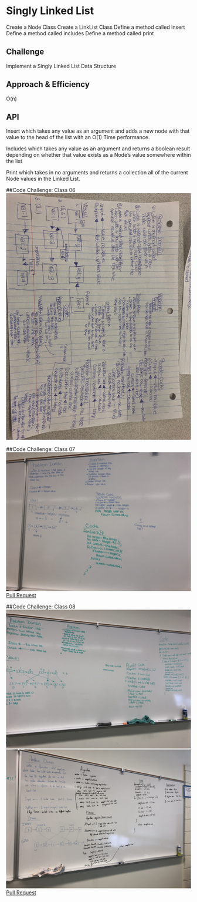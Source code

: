 # Singly Linked List
Create a Node Class
Create a LinkList Class
Define a method called insert
Define a method called includes
Define a method called print

## Challenge
Implement a Singly Linked List Data Structure

## Approach & Efficiency
O(n)

## API
Insert which takes any value as an argument and adds a new node with that value to the head of the list with an O(1) Time performance.

Includes which takes any value as an argument and returns a boolean result depending on whether that value exists as a Node’s value somewhere within the list

Print which takes in no arguments and returns a collection all of the current Node values in the Linked List.

##Code Challenge: Class 06
  ![WhiteBoard 6](./assets/whiteboard-6.jpg)


##Code Challenge: Class 07
  ![WhiteBoard 7](./assets/whiteboard-7.jpg)
  [Pull Request](https://github.com/TRose2014/data-structures-and-algorithms/compare/ll_kth_from_end?expand=1)

  ##Code Challenge: Class 08
  ![WhiteBoard 8](./assets/whiteboard-8.jpg)
  ![WhiteBoard-8-2.jpg](./assets/whiteboard-8-2.jpg)
  [Pull Request](https://github.com/TRose2014/data-structures-and-algorithms/pull/37)
